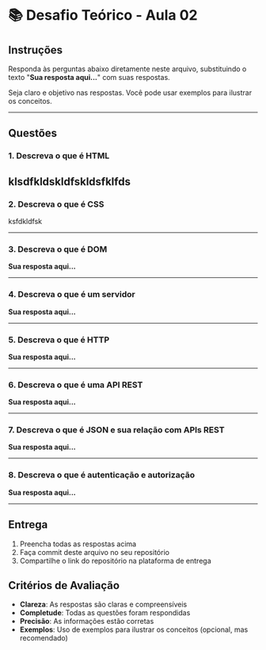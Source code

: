 # 📚 Desafio Teórico - Aula 02

## Instruções

Responda às perguntas abaixo diretamente neste arquivo, substituindo o texto "**Sua resposta aqui...**" com suas respostas.

Seja claro e objetivo nas respostas. Você pode usar exemplos para ilustrar os conceitos.

---

## Questões

### 1. Descreva o que é HTML

## klsdfkldskldfskldsfklfds

### 2. Descreva o que é CSS

ksfdkldfsk

---

### 3. Descreva o que é DOM

**Sua resposta aqui...**

---

### 4. Descreva o que é um servidor

**Sua resposta aqui...**

---

### 5. Descreva o que é HTTP

**Sua resposta aqui...**

---

### 6. Descreva o que é uma API REST

**Sua resposta aqui...**

---

### 7. Descreva o que é JSON e sua relação com APIs REST

**Sua resposta aqui...**

---

### 8. Descreva o que é autenticação e autorização

**Sua resposta aqui...**

---

## Entrega

1. Preencha todas as respostas acima
2. Faça commit deste arquivo no seu repositório
3. Compartilhe o link do repositório na plataforma de entrega

## Critérios de Avaliação

- **Clareza**: As respostas são claras e compreensíveis
- **Completude**: Todas as questões foram respondidas
- **Precisão**: As informações estão corretas
- **Exemplos**: Uso de exemplos para ilustrar os conceitos (opcional, mas recomendado)
